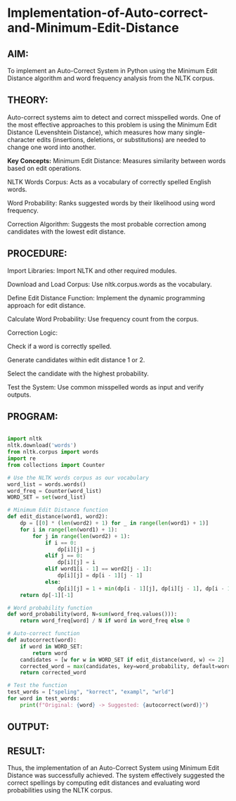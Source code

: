 # Implementation-of-Auto-correct-and-Minimum-Edit-Distance

## AIM:
To implement an Auto-Correct System in Python using the Minimum Edit Distance algorithm and word frequency analysis from the NLTK corpus.

## THEORY:
Auto-correct systems aim to detect and correct misspelled words. One of the most effective approaches to this problem is using the Minimum Edit Distance (Levenshtein Distance), which measures how many single-character edits (insertions, deletions, or substitutions) are needed to change one word into another.

**Key Concepts:**
Minimum Edit Distance: Measures similarity between words based on edit operations.

NLTK Words Corpus: Acts as a vocabulary of correctly spelled English words.

Word Probability: Ranks suggested words by their likelihood using word frequency.

Correction Algorithm: Suggests the most probable correction among candidates with the lowest edit distance.

## PROCEDURE:
Import Libraries: Import NLTK and other required modules.

Download and Load Corpus: Use nltk.corpus.words as the vocabulary.

Define Edit Distance Function: Implement the dynamic programming approach for edit distance.

Calculate Word Probability: Use frequency count from the corpus.

Correction Logic:

Check if a word is correctly spelled.

Generate candidates within edit distance 1 or 2.

Select the candidate with the highest probability.

Test the System: Use common misspelled words as input and verify outputs.

## PROGRAM:
```python

import nltk
nltk.download('words')
from nltk.corpus import words
import re
from collections import Counter

# Use the NLTK words corpus as our vocabulary
word_list = words.words()
word_freq = Counter(word_list)
WORD_SET = set(word_list)

# Minimum Edit Distance function
def edit_distance(word1, word2):
    dp = [[0] * (len(word2) + 1) for _ in range(len(word1) + 1)]
    for i in range(len(word1) + 1):
        for j in range(len(word2) + 1):
            if i == 0:
                dp[i][j] = j
            elif j == 0:
                dp[i][j] = i
            elif word1[i - 1] == word2[j - 1]:
                dp[i][j] = dp[i - 1][j - 1]
            else:
                dp[i][j] = 1 + min(dp[i - 1][j], dp[i][j - 1], dp[i - 1][j - 1])
    return dp[-1][-1]

# Word probability function
def word_probability(word, N=sum(word_freq.values())):
    return word_freq[word] / N if word in word_freq else 0

# Auto-correct function
def autocorrect(word):
    if word in WORD_SET:
        return word
    candidates = [w for w in WORD_SET if edit_distance(word, w) <= 2]
    corrected_word = max(candidates, key=word_probability, default=word)
    return corrected_word

# Test the function
test_words = ["speling", "korrect", "exampl", "wrld"]
for word in test_words:
    print(f"Original: {word} -> Suggested: {autocorrect(word)}")
```
## OUTPUT:


## RESULT:
Thus, the implementation of an Auto-Correct System using Minimum Edit Distance was successfully achieved. The system effectively suggested the correct spellings by computing edit distances and evaluating word probabilities using the NLTK corpus.
